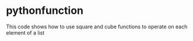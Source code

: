 # pythonfunction
This code shows how to use square and cube functions to operate on each element of a list

